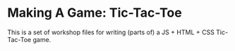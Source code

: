 # Making A Game: Tic-Tac-Toe

This is a set of workshop files for writing (parts of) a JS + HTML + CSS Tic-Tac-Toe game.
